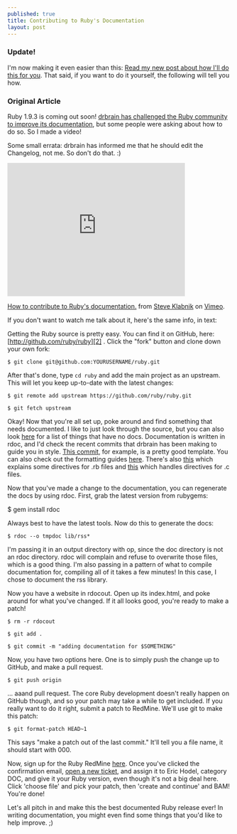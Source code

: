 ```yaml
---
published: true
title: Contributing to Ruby's Documentation
layout: post
---
```


### Update!

I'm now making it even easier than this: [Read my new post about how
I'll do this for you](/2011/08/22/im-making-it-dead-simple-to-contribute-to-ruby-s-documentation.html). That said, if you want to do it yourself, the following will tell you how.

### Original Article

Ruby 1.9.3 is coming out soon! [drbrain has challenged the Ruby community to
improve its documentation][1], but some people were asking about how to do so.
So I made a video!

Some small errata: drbrain has informed me that he should edit the Changelog,
not me. So don't do that. :)

<iframe src="http://player.vimeo.com/video/23522731?title=0&amp;byline=0&amp;portrait=0" width="400" height="300" frameborder="0"></iframe><p><a href="http://vimeo.com/23522731">How to contribute to Ruby's documentation.</a> from <a href="http://vimeo.com/steveklabnik">Steve Klabnik</a> on <a href="http://vimeo.com">Vimeo</a>.</p>

If you don't want to watch me talk about it, here's the same info, in text:

Getting the Ruby source is pretty easy. You can find it on GitHub, here:
[http://github.com/ruby/ruby][2] . Click the "fork" button and clone down your
own fork:

    $ git clone git@github.com:YOURUSERNAME/ruby.git

After that's done, type `cd ruby` and add the main project as an upstream. This will
let you keep up-to-date with the latest changes:

    $ git remote add upstream https://github.com/ruby/ruby.git

    $ git fetch upstream

Okay! Now that you're all set up, poke around and find something that needs
documented. I like to just look through the source, but you can also look
[here][5] for a list of things that have no docs. Documentation is written in
rdoc, and I'd check the recent commits that drbrain has been making to guide
you in style. [This commit][6], for example, is a pretty good template. You
can also check out the formatting guides [here][7]. There's also [this][8]
which explains some directives for .rb files and [this][9] which handles
directives for .c files.

Now that you've made a change to the documentation, you can regenerate the
docs by using rdoc. First, grab the latest version from rubygems:

   $ gem install rdoc

Always best to have the latest tools. Now do this to generate the docs:

    $ rdoc --o tmpdoc lib/rss*

I'm passing it in an output directory with op, since the doc directory is not
an rdoc directory. rdoc will complain and refuse to overwrite those files,
which is a good thing. I'm also passing in a pattern of what to compile
documentation for, compiling all of it takes a few minutes! In this case, I
chose to document the rss library.

Now you have a website in rdocout. Open up its index.html, and poke around for
what you've changed. If it all looks good, you're ready to make a patch!

    $ rm -r rdocout

    $ git add .

    $ git commit -m "adding documentation for $SOMETHING"

Now, you have two options here. One is to simply push the change up to GitHub,
and make a pull request.

    $ git push origin

... aaand pull request. The core Ruby development doesn't really happen on
GitHub though, and so your patch may take a while to get included. If you
really want to do it right, submit a patch to RedMine. We'll use git to make
this patch:

    $ git format-patch HEAD~1

This says "make a patch out of the last commit." It'll tell you a file name,
it should start with 000.

Now, sign up for the Ruby RedMine [here][10]. Once you've clicked the
confirmation email, [open a new ticket][11], and assign it to Eric Hodel,
category DOC, and give it your Ruby version, even though it's not a big deal
here. Click 'choose file' and pick your patch, then 'create and continue' and
BAM! You're done!

Let's all pitch in and make this the best documented Ruby release ever! In
writing documentation, you might even find some things that you'd like to help
improve. ;)

   [1]: http://blog.segment7.net/2011/05/09/ruby-1-9-3-documentation-challenge
   [2]: http://github.com/ruby/ruby
   [3]: mailto:git@github.com
   [4]: https://github.com/ruby/ruby.git
   [5]: http://segment7.net/projects/ruby/documentation_coverage.txt
   [6]: https://github.com/ruby/ruby/commit/071a678a156dde974d8e470b659c89cb02b07b3b
   [7]: http://rdoc.rubyforge.org/RDoc/Markup.html
   [8]: http://rdoc.rubyforge.org/RDoc/Parser/Ruby.html
   [9]: http://rdoc.rubyforge.org/RDoc/Parser/C.html
   [10]: http://redmine.ruby-lang.org/account/register
   [11]: http://redmine.ruby-lang.org/projects/ruby-19/issues/new
